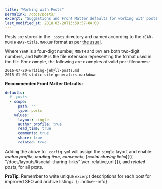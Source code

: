```yaml
---
title: "Working with Posts"
permalink: /docs/posts/
excerpt: "Suggestions and Front Matter defaults for working with posts."
last_modified_at: 2018-03-20T15:59:57-04:00
---
```


Posts are stored in the `_posts` directory and named according to the `YEAR-MONTH-DAY-title.MARKUP` format as per [the usual](https://jekyllrb.com/docs/posts/).

Where `YEAR` is a four-digit number, `MONTH` and `DAY` are both two-digit numbers, and `MARKUP` is the file extension representing the format used in the file. For example, the following are examples of valid post filenames:

```
2016-07-20-writing-jekyll-posts.md
2015-01-03-static-site-generators.markdown
```

**Recommended Front Matter Defaults:**

```yaml
defaults:
  # _posts
  - scope:
      path: ""
      type: posts
    values:
      layout: single
      author_profile: true
      read_time: true
      comments: true
      share: true
      related: true
```

Adding the above to `_config.yml` will assign the `single` layout and enable: *author profile*, *reading time*, *comments*, [*social sharing links*]({{ "/docs/layouts/#social-sharing-links" \vert  relative_url }}), and *related posts*, for all posts.

**ProTip:** Remember to write unique `excerpt` descriptions for each post for improved SEO and archive listings.
{: .notice--info}
